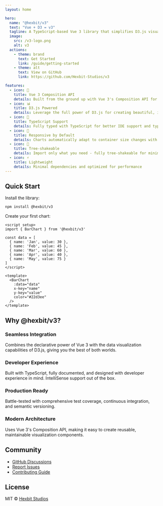 ```yaml
---
layout: home

hero:
  name: "@hexbit/v3"
  text: "Vue + D3 = v3"
  tagline: A TypeScript-based Vue 3 library that simplifies D3.js visualizations using Composition API patterns
  image:
    src: /v3-logo.png
    alt: v3
  actions:
    - theme: brand
      text: Get Started
      link: /guide/getting-started
    - theme: alt
      text: View on GitHub
      link: https://github.com/Hexbit-Studios/v3

features:
  - icon: 🎨
    title: Vue 3 Composition API
    details: Built from the ground up with Vue 3's Composition API for maximum flexibility and reusability
  - icon: 📊
    title: D3.js Powered
    details: Leverage the full power of D3.js for creating beautiful, interactive data visualizations
  - icon: 🔷
    title: TypeScript Support
    details: Fully typed with TypeScript for better IDE support and type safety
  - icon: 📱
    title: Responsive by Default
    details: Charts automatically adapt to container size changes with built-in responsive behavior
  - icon: 🎯
    title: Tree-shakeable
    details: Import only what you need - fully tree-shakeable for minimal bundle size
  - icon: ⚡
    title: Lightweight
    details: Minimal dependencies and optimized for performance
---
```


## Quick Start

Install the library:

```bash
npm install @hexbit/v3
```

Create your first chart:

```vue
<script setup>
import { BarChart } from '@hexbit/v3'

const data = [
  { name: 'Jan', value: 30 },
  { name: 'Feb', value: 45 },
  { name: 'Mar', value: 60 },
  { name: 'Apr', value: 40 },
  { name: 'May', value: 75 }
]
</script>

<template>
  <BarChart 
    :data="data" 
    x-key="name" 
    y-key="value"
    color="#22d3ee"
  />
</template>
```

<DemoContainer>
  <BasicBarChartExample />
</DemoContainer>

## Why @hexbit/v3?

### Seamless Integration

Combines the declarative power of Vue 3 with the data visualization capabilities of D3.js, giving you the best of both worlds.

### Developer Experience

Built with TypeScript, fully documented, and designed with developer experience in mind. IntelliSense support out of the box.

### Production Ready

Battle-tested with comprehensive test coverage, continuous integration, and semantic versioning.

### Modern Architecture

Uses Vue 3's Composition API, making it easy to create reusable, maintainable visualization components.

## Community

- [GitHub Discussions](https://github.com/Hexbit-Studios/v3/discussions)
- [Report Issues](https://github.com/Hexbit-Studios/v3/issues)
- [Contributing Guide](https://github.com/Hexbit-Studios/v3/blob/main/CONTRIBUTING.md)

## License

MIT © [Hexbit Studios](https://github.com/Hexbit-Studios)


